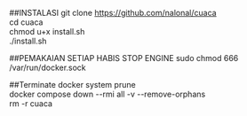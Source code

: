 ##INSTALASI
git clone https://github.com/nalonal/cuaca<br>
cd cuaca<br>
chmod u+x install.sh<br>
./install.sh

##PEMAKAIAN SETIAP HABIS STOP ENGINE
sudo chmod 666 /var/run/docker.sock

##Terminate
docker system prune<br>
docker compose down --rmi all -v --remove-orphans<br>
rm -r cuaca